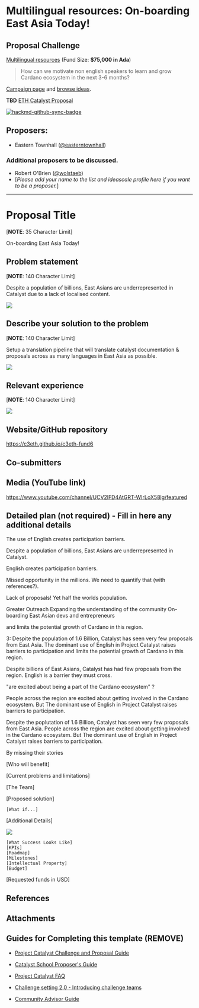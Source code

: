 # Multilingual resources: On-boarding East Asia Today!

## Proposal Challenge

[Multilingual resources](https://github.com/C3ETH/c3eth-fund6/blob/main/multilingual-resources/campaign-brief.md) (Fund Size: **$75,000 in Ada**)
> How can we motivate non english speakers to learn and grow Cardano ecosystem in the next 3-6 months?

[Campaign page](https://cardano.ideascale.com/a/campaign-home/26111) and [browse ideas](https://cardano.ideascale.com/a/ideas/top/campaign-filter/byids/campaigns/26111/stage/unspecified).

**TBD** [ETH Catalyst Proposal]()

[![hackmd-github-sync-badge](https://hackmd.io/RjinUK1pRxuWmVBjOWqOGQ/badge)](https://hackmd.io/RjinUK1pRxuWmVBjOWqOGQ)

## Proposers:

- Eastern Townhall ([@easterntownhall](https://cardano.ideascale.com/a/pmd/3100214-48088?))

### Additional proposers to be discussed.

- Robert O'Brien ([@wolstaeb](https://cardano.ideascale.com/a/pmd/3056857-48088?))
- [*Please add your name to the list and ideascale profile here if you want to be a proposer.*]

---

# Proposal Title

[**NOTE**: 35 Character Limit]

On-boarding East Asia Today!

## Problem statement

[**NOTE**: 140 Character Limit]

Despite a population of billions, East Asians are underrepresented in Catalyst due to a lack of localised content.


![](https://i.imgur.com/LHYBpln.png)

## Describe your solution to the problem

[**NOTE**: 140 Character Limit]

Setup a translation pipeline that will translate catalyst documentation & proposals across as many languages in East Asia as possible.

![](https://i.imgur.com/xBjrh1k.png)

## Relevant experience

[**NOTE**: 140 Character Limit]


![](https://i.imgur.com/pkCUM0g.png)

## Website/GitHub repository

https://c3eth.github.io/c3eth-fund6

## Co-submitters

## Media (YouTube link)

https://www.youtube.com/channel/UCV2lFD4AtGRT-WIrLoX58lg/featured

## Detailed plan (not required) - Fill in here any additional details



The use of English creates participation barriers.

Despite a population of billions, East Asians are underrepresented in Catalyst.

English creates participation barriers.

Missed opportunity in the millions. We need to quantify that (with references?).

Lack of proposals! Yet half the worlds population.

Greater Outreach
Expanding the understanding of the community
On-boarding East Asian devs and entrepreneurs

and limits the potential growth of Cardano in this region.


3:
Despite the population of 1.6 Billion, Catalyst has seen very few proposals from East Asia. The dominant use of English in Project Catalyst raises barriers to participation and limits the potential growth of Cardano in this region.


Despite billions of East Asians, Catalyst has had few proposals from the region.  English is a barrier they must cross. 

"are excited about being a part of the Cardano ecosystem" ?

People across the region are excited about getting involved in the Cardano ecosystem. But The dominant use of English in Project Catalyst raises barriers to participation. 


Despite the poplutation of 1.6 Billion, Catalyst has seen very few proposals from East Asia. People across the region are excited about getting involved in the Cardano ecosystem. But The dominant use of English in Project Catalyst raises barriers to participation. 

By missing their stories




[Who will benefit]

[Current problems and limitations]

[The Team]

[Proposed solution]

    [What if...]

[Additional Details]

![](https://i.imgur.com/vkgS32e.png)

    [What Success Looks Like]
    [KPIs]
    [Roadmap]
    [Milestones] 
    [Intellectual Property]
    [Budget]

[Requested funds in USD]

## References

## Attachments


## Guides for Completing this template (REMOVE)

- [Project Catalyst Challenge and Proposal Guide](https://docs.google.com/document/d/1oE_cnP0gksdAanXV4w5DYaDNp_tbYEvyHhTUG4HYZ3Q/)

- [Catalyst School Proposer's Guide](https://docs.google.com/document/d/12wk6mIPxeGsw2WxqHvkTkjNj_wCIx46AgTNPVX3-38o/)

- [Project Catalyst FAQ](https://docs.google.com/document/d/1qYtV15WXeM_AQYvISzr0a0Qj2IzW3hDvhMBvZZ4w2jE/edit#heading=h.dmu4wfbk1ion)
- [Challenge setting 2.0 - Introducing challenge teams](https://docs.google.com/document/d/1GDCKOysG1dd4nUXYcio3PY889doGrbC34PFggu8FI20/edit?pli=1#heading=h.dxixtumushib)

- [Community Advisor Guide](https://docs.google.com/document/d/13GDOj2vuxZzQttagfgnS3hbnP65xsSsWbf_6TURLI_U/edit#)